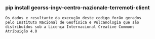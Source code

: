 ### pip install georss-ingv-centro-nazionale-terremoti-client


    Os dados e resultante da execução deste codigo forão gerados 
    pelo Instituto Nacional de Geofísica e Vulcanologia que são 
    distribuídos sob a Licença Internacional Creative Commons 
    Atribuição 4.0